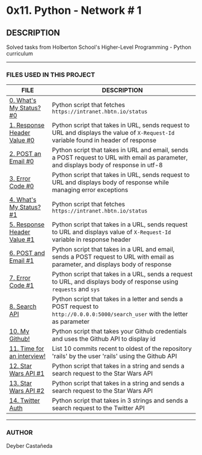 # 0x11. Python - Network \# 1

## DESCRIPTION
Solved tasks from Holberton School's Higher-Level Programming - Python curriculum

----

### FILES USED IN THIS PROJECT

FILE | DESCRIPTION
----|----
[0. What's My Status? #0](./0-hbtn_status.py) | Python script that fetches ``https://intranet.hbtn.io/status``
[1. Response Header Value #0](./1-hbtn_header.py) | Python script that takes in URL, sends request to URL and displays the value of ``X-Request-Id`` variable found in header of response
[2. POST an Email #0](./2-post_email.py) | Python script that takes in URL and email, sends a POST request to URL with email as parameter, and displays body of response in utf-8
[3. Error Code #0](./3-error_code.py) | Python script that takes in URL, sends request to URL and displays body of response while managing error exceptions
[4. What's My Status? #1](./4-hbtn_status.py) | Python script that fetches ``https://intranet.hbtn.io/status``
[5. Response Header Value #1](./5-hbtn_header.py) | Python script that takes in a URL, sends request to URL and displays value of ``X-Request-Id`` variable in response header
[6. POST and Email #1](./6-post_email.py) | Python script that takes in a URL and email, sends a POST request to URL with email as parameter, and displays body of response
[7. Error Code #1](./7-error_code.py) | Python script that takes in a URL, sends a request to URL, and displays body of response using ``requests`` and ``sys``
[8. Search API](./8-json_api.py) | Python script that takes in a letter and sends a POST request to ``http://0.0.0.0:5000/search_user`` with the letter as parameter
[10. My Github!](./10-my_github.py) | Python script that takes your Github credentials and uses the Github API to display id
[11. Time for an interview!](./100-github_commits.py) | List 10 commits recent to oldest of the repository 'rails' by the user 'rails' using the Github API
[12. Star Wars API #1](./101-starwars.py) | Python script that takes in a string and sends a search request to the Star Wars API
[13. Star Wars API #2](./102-starwars.py) | Python script that takes in a string and sends a search request to the Star Wars API
[14. Twitter Auth](./103-search_twitter.py) | Python script that takes in 3 strings and sends a search request to the Twitter API

----

### AUTHOR
Deyber Castañeda
